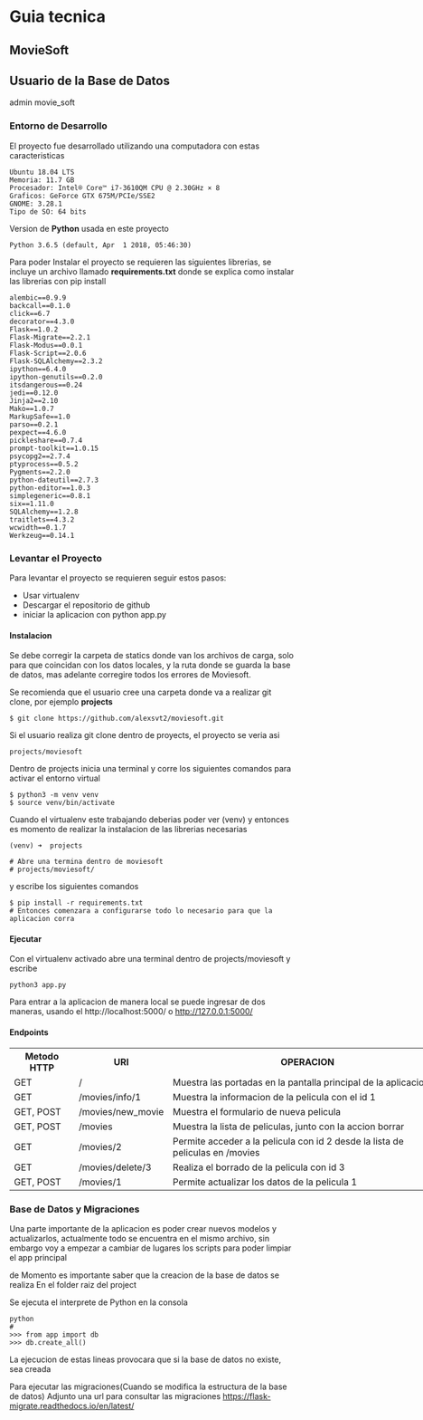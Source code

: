 # Guia tecnica

## MovieSoft


## Usuario de la Base de Datos

admin
movie_soft


### Entorno de Desarrollo

El proyecto fue desarrollado utilizando una computadora con estas caracteristicas

```
Ubuntu 18.04 LTS
Memoria: 11.7 GB
Procesador: Intel® Core™ i7-3610QM CPU @ 2.30GHz × 8
Graficos: GeForce GTX 675M/PCIe/SSE2
GNOME: 3.28.1
Tipo de SO: 64 bits
```

Version de **Python** usada en este proyecto
```
Python 3.6.5 (default, Apr  1 2018, 05:46:30)
```

Para poder Instalar el proyecto se requieren las siguientes librerias, se incluye un archivo llamado **requirements.txt** donde se explica como instalar las librerias con pip install

```
alembic==0.9.9  
backcall==0.1.0  
click==6.7  
decorator==4.3.0  
Flask==1.0.2  
Flask-Migrate==2.2.1  
Flask-Modus==0.0.1  
Flask-Script==2.0.6  
Flask-SQLAlchemy==2.3.2  
ipython==6.4.0  
ipython-genutils==0.2.0  
itsdangerous==0.24  
jedi==0.12.0  
Jinja2==2.10  
Mako==1.0.7  
MarkupSafe==1.0  
parso==0.2.1  
pexpect==4.6.0  
pickleshare==0.7.4  
prompt-toolkit==1.0.15  
psycopg2==2.7.4  
ptyprocess==0.5.2  
Pygments==2.2.0  
python-dateutil==2.7.3  
python-editor==1.0.3  
simplegeneric==0.8.1  
six==1.11.0  
SQLAlchemy==1.2.8  
traitlets==4.3.2  
wcwidth==0.1.7  
Werkzeug==0.14.1  
```

### Levantar el Proyecto

Para levantar el proyecto se requieren seguir estos pasos:

- Usar virtualenv
- Descargar el repositorio de github
- iniciar la aplicacion con python app.py

#### Instalacion

Se debe corregir la carpeta de statics donde van los archivos de carga, solo para que coincidan con los datos locales, y la ruta donde se guarda la base de datos, mas adelante corregire todos los errores de Moviesoft.

Se recomienda que el usuario cree una carpeta donde va a realizar git clone, por ejemplo **projects**

```
$ git clone https://github.com/alexsvt2/moviesoft.git
```

Si el usuario realiza git clone dentro de proyects, el proyecto se veria asi
```
projects/moviesoft
```
Dentro de projects inicia una terminal y corre los siguientes comandos para activar el entorno virtual
```
$ python3 -m venv venv
$ source venv/bin/activate
```
Cuando el virtualenv este trabajando deberias poder ver (venv) y entonces es momento de realizar la instalacion de las librerias necesarias
```
(venv) ➜  projects
```

```
# Abre una termina dentro de moviesoft
# projects/moviesoft/
```
y escribe los siguientes comandos

```
$ pip install -r requirements.txt
# Entonces comenzara a configurarse todo lo necesario para que la aplicacion corra
```

#### Ejecutar

Con el virtualenv activado abre una terminal dentro de projects/moviesoft y escribe

```
python3 app.py
```

Para entrar a la aplicacion de manera local se puede ingresar de dos maneras, usando el http://localhost:5000/ o http://127.0.0.1:5000/


#### Endpoints

<table style="undefined;table-layout: fixed; width: 774px">
  <tr>
    <th>Metodo HTTP</th>
    <th>URI</th>
    <th>OPERACION</th>
  </tr>
  <tr>
    <td>GET</td>
    <td>/</td>
    <td>Muestra las portadas en la pantalla principal de la aplicacion</td>
  </tr>
  <tr>
    <td>GET</td>
    <td>/movies/info/1<br></td>
    <td>Muestra la informacion de la pelicula con el id 1</td>
  </tr>
  <tr>
    <td>GET, POST</td>
    <td>/movies/new_movie<br></td>
    <td>Muestra el formulario de nueva pelicula</td>
  </tr>
  <tr>
    <td>GET, POST</td>
    <td>/movies</td>
    <td>Muestra la lista de peliculas, junto con la accion borrar</td>
  </tr>
  <tr>
    <td>GET</td>
    <td>/movies/2</td>
    <td>Permite acceder a la pelicula con id 2 desde la lista de peliculas en /movies</td>
  </tr>
  <tr>
    <td>GET</td>
    <td>/movies/delete/3<br></td>
    <td>Realiza el borrado de la pelicula con id 3</td>
  </tr>
  <tr>
    <td>GET, POST</td>
    <td>/movies/1</td>
    <td>Permite actualizar los datos de la pelicula 1</td>
  </tr>
</table>

### Base de Datos y Migraciones

Una parte importante de la aplicacion es poder crear nuevos modelos y actualizarlos, actualmente todo se encuentra en el mismo archivo, sin embargo voy a empezar a cambiar de lugares los scripts para poder limpiar el app principal

de Momento es importante saber que la creacion de la base de datos se realiza 
En el folder raiz del project

Se ejecuta el interprete de Python en la consola

```
python
#
>>> from app import db
>>> db.create_all()
```
La ejecucion de estas lineas provocara que si la base de datos no existe, sea creada

Para ejecutar las migraciones(Cuando se modifica la estructura de la base de datos)
Adjunto una url para consultar las migraciones
https://flask-migrate.readthedocs.io/en/latest/